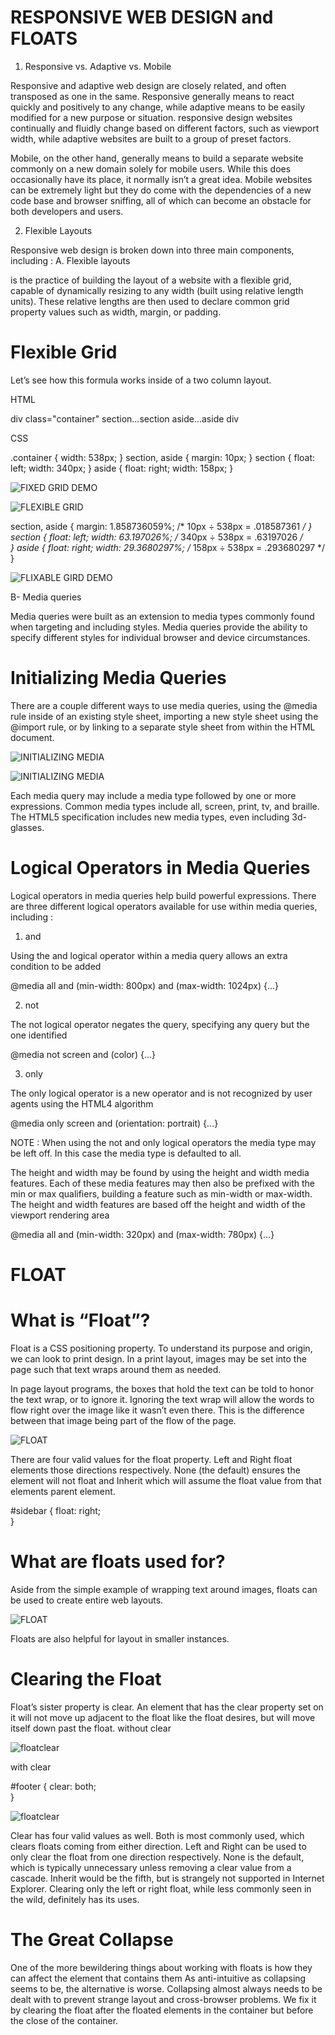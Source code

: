 # RESPONSIVE WEB DESIGN and FLOATS

1. Responsive vs. Adaptive vs. Mobile

Responsive and adaptive web design are closely related, and often transposed as one in the same.
Responsive generally means to react quickly and positively to any change, while adaptive means to be easily modified for a new purpose or situation.
responsive design websites continually and fluidly change based on different factors, such as viewport width, while adaptive websites are built to a group of preset factors.

Mobile, on the other hand, generally means to build a separate website commonly on a new domain solely for mobile users. While this does occasionally have its place, it normally isn’t a great idea.
Mobile websites can be extremely light but they do come with the dependencies of a new code base and browser sniffing, all of which can become an obstacle for both developers and users.

2. Flexible Layouts

Responsive web design is broken down into three main components, including :
A. Flexible layouts

is the practice of building the layout of a website with a flexible grid, capable of dynamically resizing to any width (built using relative length units).
These relative lengths are then used to declare common grid property values such as width, margin, or padding.

# Flexible Grid

Let’s see how this formula works inside of a two column layout.

HTML

div class="container"
  section...section
  aside...aside
div

CSS

.container {
  width: 538px;
}
section,
aside {
  margin: 10px;
}
section {
  float: left;
  width: 340px;
}
aside {
  float: right;
  width: 158px;
}

![FIXED GRID DEMO](https://github.com/naeemmusamh/Reading-note/blob/main/IMAGE/FIXEDGRIDDEMO.jpg)

![FLEXIBLE GRID](https://github.com/naeemmusamh/Reading-note/blob/main/IMAGE/FLEXIBLEGRID.jpg)

section,
aside {
  margin: 1.858736059%; /*  10px ÷ 538px = .018587361 */
}
section {
  float: left;
  width: 63.197026%;    /* 340px ÷ 538px = .63197026 */   
}
aside {
  float: right;
  width: 29.3680297%;  /* 158px ÷ 538px = .293680297 */
}

![FLIXABLE GIRD DEMO](https://github.com/naeemmusamh/Reading-note/blob/main/IMAGE/FLIXABLEGIRDDEMO.jpg)

B- Media queries

Media queries were built as an extension to media types commonly found when targeting and including styles. Media queries provide the ability to specify different styles for individual browser and device circumstances.

# Initializing Media Queries

There are a couple different ways to use media queries, using the @media rule inside of an existing style sheet, importing a new style sheet using the @import rule, or by linking to a separate style sheet from within the HTML document.

![INITIALIZING MEDIA](https://github.com/naeemmusamh/Reading-note/blob/main/IMAGE/INITIALIZINGMEDIA.jpg)

![INITIALIZING MEDIA](https://github.com/naeemmusamh/Reading-note/blob/main/IMAGE/INITIALIZINGMEDIAQU.jpg)

Each media query may include a media type followed by one or more expressions. Common media types include all, screen, print, tv, and braille. The HTML5 specification includes new media types, even including 3d-glasses.

# Logical Operators in Media Queries

Logical operators in media queries help build powerful expressions. There are three different logical operators available for use within media queries, including :
1. and

Using the and logical operator within a media query allows an extra condition to be added

@media all and (min-width: 800px) and (max-width: 1024px) {...}


2. not

The not logical operator negates the query, specifying any query but the one identified

@media not screen and (color) {...}


3. only

The only logical operator is a new operator and is not recognized by user agents using the HTML4 algorithm

@media only screen and (orientation: portrait) {...}

NOTE : When using the not and only logical operators the media type may be left off. In this case the media type is defaulted to all.

The height and width may be found by using the height and width media features. Each of these media features may then also be prefixed with the min or max qualifiers, building a feature such as min-width or max-width.
The height and width features are based off the height and width of the viewport rendering area

@media all and (min-width: 320px) and (max-width: 780px) {...}


# FLOAT

# What is “Float”?
Float is a CSS positioning property. To understand its purpose and origin, we can look to print design. In a print layout, images may be set into the page such that text wraps around them as needed.

In page layout programs, the boxes that hold the text can be told to honor the text wrap, or to ignore it. Ignoring the text wrap will allow the words to flow right over the image like it wasn’t even there. This is the difference between that image being part of the flow of the page.

![FLOAT](https://github.com/naeemmusamh/Reading-note/blob/main/IMAGE/FLOAT.jpg)

There are four valid values for the float property. Left and Right float elements those directions respectively. None (the default) ensures the element will not float and Inherit which will assume the float value from that elements parent element.

#sidebar {
  float: right;			
}

# What are floats used for?

Aside from the simple example of wrapping text around images, floats can be used to create entire web layouts.

![FLOAT](https://github.com/naeemmusamh/Reading-note/blob/main/IMAGE/FLOATING.jpg)

Floats are also helpful for layout in smaller instances.

# Clearing the Float

Float’s sister property is clear. An element that has the clear property set on it will not move up adjacent to the float like the float desires, but will move itself down past the float.
without clear

![floatclear](https://github.com/naeemmusamh/Reading-note/blob/main/IMAGE/floatclear.jpg)

with clear

#footer {
  clear: both;			
}

![floatclear](https://github.com/naeemmusamh/Reading-note/blob/main/IMAGE/floatclear1.jpg)

Clear has four valid values as well. Both is most commonly used, which clears floats coming from either direction. Left and Right can be used to only clear the float from one direction respectively. None is the default, which is typically unnecessary unless removing a clear value from a cascade. Inherit would be the fifth, but is strangely not supported in Internet Explorer. Clearing only the left or right float, while less commonly seen in the wild, definitely has its uses.

# The Great Collapse

One of the more bewildering things about working with floats is how they can affect the element that contains them
As anti-intuitive as collapsing seems to be, the alternative is worse.
Collapsing almost always needs to be dealt with to prevent strange layout and cross-browser problems. We fix it by clearing the float after the floated elements in the container but before the close of the container.